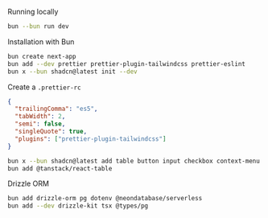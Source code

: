Running locally

```bash
bun --bun run dev
```

Installation with Bun

```bash
bun create next-app
bun add --dev prettier prettier-plugin-tailwindcss prettier-eslint
bun x --bun shadcn@latest init --dev
```

Create a `.prettier-rc`

```json
{
  "trailingComma": "es5",
  "tabWidth": 2,
  "semi": false,
  "singleQuote": true,
  "plugins": ["prettier-plugin-tailwindcss"]
}
```

```bash
bun x --bun shadcn@latest add table button input checkbox context-menu table dialog label scroll-area select skeleton toggle
bun add @tanstack/react-table
```

Drizzle ORM

```bash
bun add drizzle-orm pg dotenv @neondatabase/serverless
bun add --dev drizzle-kit tsx @types/pg
```
